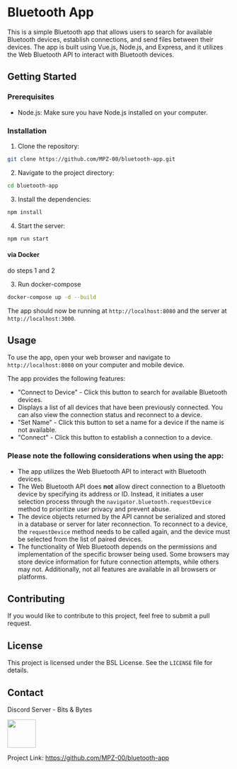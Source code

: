 # Bluetooth App

This is a simple Bluetooth app that allows users to search for available Bluetooth devices, establish connections, and send files between their devices. The app is built using Vue.js, Node.js, and Express, and it utilizes the Web Bluetooth API to interact with Bluetooth devices.

## Getting Started

### Prerequisites

- Node.js: Make sure you have Node.js installed on your computer.

### Installation

1. Clone the repository:
```bash
git clone https://github.com/MPZ-00/bluetooth-app.git

```

2. Navigate to the project directory:
```bash
cd bluetooth-app

```

3. Install the dependencies:
```bash
npm install
```


4. Start the server:

```bash
npm run start
```

#### via Docker
do steps 1 and 2

3. Run docker-compose
```bash
docker-compose up -d --build
```

The app should now be running at `http://localhost:8080` and the server at `http://localhost:3000`.

## Usage

To use the app, open your web browser and navigate to `http://localhost:8080` on your computer and mobile device.

The app provides the following features:

- "Connect to Device" - Click this button to search for available Bluetooth devices.
- Displays a list of all devices that have been previously connected. You can also view the connection status and reconnect to a device.
- "Set Name" - Click this button to set a name for a device if the name is not available.
- "Connect" - Click this button to establish a connection to a device.

### Please note the following considerations when using the app:

- The app utilizes the Web Bluetooth API to interact with Bluetooth devices.
- The Web Bluetooth API does **not** allow direct connection to a Bluetooth device by specifying its address or ID. Instead, it initiates a user selection process through the `navigator.bluetooth.requestDevice` method to prioritize user privacy and prevent abuse.
- The device objects returned by the API cannot be serialized and stored in a database or server for later reconnection. To reconnect to a device, the `requestDevice` method needs to be called again, and the device must be selected from the list of paired devices.
- The functionality of Web Bluetooth depends on the permissions and implementation of the specific browser being used. Some browsers may store device information for future connection attempts, while others may not. Additionally, not all features are available in all browsers or platforms.

## Contributing

If you would like to contribute to this project, feel free to submit a pull request.

## License

This project is licensed under the BSL License. See the `LICENSE` file for details.

## Contact

Discord Server - Bits & Bytes <p align="left"> <a href="https://discord.com/invite/DXWuZUBW2C" target="_blank" rel="noreferrer"><img src="https://raw.githubusercontent.com/danielcranney/readme-generator/main/public/icons/socials/discord.svg" width="64" height="64" /></a></p>

Project Link: https://github.com/MPZ-00/bluetooth-app
